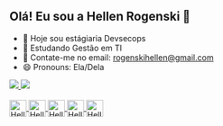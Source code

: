 ## Olá! Eu sou a Hellen Rogenski 👋

- 🔭 Hoje sou estágiaria Devsecops
- 🌱 Estudando Gestão em TI
- 💬 Contate-me no email: rogenskihellen@gmail.com
- 😄 Pronouns: Ela/Dela

<div>
  <a href="https://beacons.ai/Hellenrgk">
  <img heighth="180em" src="https://github-readme-stats.vercel.app/api?username=Hellenrgk&show_icons=true&theme=radical&include_all_commits=true&count_private=true">
  <img heighth="180em" src="https://github-readme-stats.vercel.app/api/top-langs/?username=Hellenrgk&layout=compact&langs_count=16&theme=radical"> 
  </div>

<div style="display: inline_block"><br>
<img align="center" alt="Hellen-github" height="30" width"40" src="https://cdn.jsdelivr.net/gh/devicons/devicon@latest/icons/github/github-original.svg"/> 
<img align="center" alt="Hellen-github" height="30" width"40" src="https://cdn.jsdelivr.net/gh/devicons/devicon@latest/icons/git/git-original.svg"/>
<img align="center" alt="Hellen-github" height="30" width"40" src="https://cdn.jsdelivr.net/gh/devicons/devicon@latest/icons/html5/html5-original.svg" />
<img align="center" alt="Hellen-github" height="30" width"40" src="https://cdn.jsdelivr.net/gh/devicons/devicon@latest/icons/css3/css3-original.svg" />
<img align="center" alt="Hellen-github" height="30" width"40" src="https://cdn.jsdelivr.net/gh/devicons/devicon@latest/icons/ubuntu/ubuntu-original.svg" />
</div>

  

  


